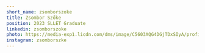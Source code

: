 ```yaml
---
short_name: zsomborszoke
title: Zsombor Szőke
position: 2023 SLLET Graduate
linkedin: zsomborszoke
photo: https://media-exp1.licdn.com/dms/image/C5603AQG4DGjTDxSIyA/profile-displayphoto-shrink_800_800/0/1574548751236?e=1641427200&v=beta&t=HhlwFuo6ylew2WK_9q1FYMRwe9nXjBMjydzu1S-xxUo
instagram: zsomborszke
---
```

